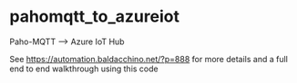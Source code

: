 # pahomqtt_to_azureiot
Paho-MQTT --> Azure IoT Hub


See https://automation.baldacchino.net/?p=888 for more details and a full end to end walkthrough using this code
